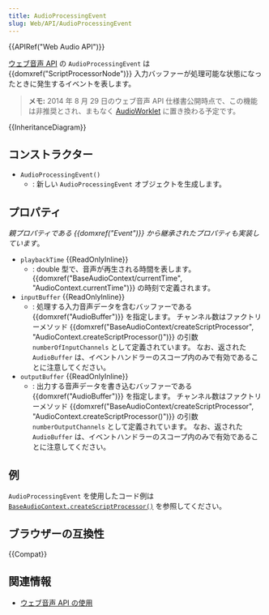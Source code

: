 ```yaml
---
title: AudioProcessingEvent
slug: Web/API/AudioProcessingEvent
---
```

{{APIRef("Web Audio API")}}

[ウェブ音声 API](/ja/docs/Web/API/Web_Audio_API) の `AudioProcessingEvent` は {{domxref("ScriptProcessorNode")}} 入力バッファーが処理可能な状態になったときに発生するイベントを表します。

> **メモ:** 2014 年 8 月 29 日のウェブ音声 API 仕様書公開時点で、この機能は非推奨とされ、まもなく [AudioWorklet](https://webaudio.github.io/web-audio-api/#audioworklet) に置き換わる予定です。

{{InheritanceDiagram}}

## コンストラクター

- `AudioProcessingEvent()`
  - : 新しい `AudioProcessingEvent` オブジェクトを生成します。

## プロパティ

_親プロパティである {{domxref("Event")}} から継承されたプロパティも実装しています_。

- `playbackTime` {{ReadOnlyInline}}
  - : double 型で、音声が再生される時間を表します。 {{domxref("BaseAudioContext/currentTime", "AudioContext.currentTime")}} の時刻で定義されます。
- `inputBuffer` {{ReadOnlyInline}}
  - : 処理する入力音声データを含むバッファーである {{domxref("AudioBuffer")}} を指定します。
    チャンネル数はファクトリーメソッド {{domxref("BaseAudioContext/createScriptProcessor", "AudioContext.createScriptProcessor()")}} の引数 `numberOfInputChannels` として定義されています。
    なお、返された <code>AudioBuffer</code> は、イベントハンドラーのスコープ内のみで有効であることに注意してください。
- `outputBuffer` {{ReadOnlyInline}}
  - : 出力する音声データを書き込むバッファーである {{domxref("AudioBuffer")}} を指定します。
    チャンネル数はファクトリーメソッド {{domxref("BaseAudioContext/createScriptProcessor", "AudioContext.createScriptProcessor()")}} の引数 <code>numberOutputChannels</code> として定義されています。
    なお、返された <code>AudioBuffer</code> は、イベントハンドラーのスコープ内のみで有効であることに注意してください。

## 例

`AudioProcessingEvent` を使用したコード例は [`BaseAudioContext.createScriptProcessor()`](/ja/docs/Web/API/BaseAudioContext/createScriptProcessor#例) を参照してください。

## ブラウザーの互換性

{{Compat}}

## 関連情報

- [ウェブ音声 API の使用](/ja/docs/Web/API/Web_Audio_API/Using_Web_Audio_API)
